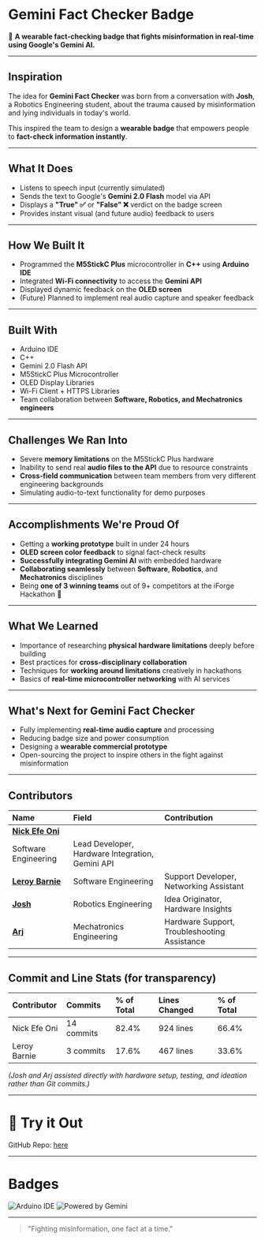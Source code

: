 # Gemini Fact Checker Badge

🚀 **A wearable fact-checking badge that fights misinformation in real-time using Google's Gemini AI.**

---

## Inspiration

The idea for **Gemini Fact Checker** was born from a conversation with **Josh**, a Robotics Engineering student, about the trauma caused by misinformation and lying individuals in today's world.

This inspired the team to design a **wearable badge** that empowers people to **fact-check information instantly**.

---

## What It Does

- Listens to speech input (currently simulated)
- Sends the text to Google's **Gemini 2.0 Flash** model via API
- Displays a **"True" ✅** or **"False" ❌** verdict on the badge screen
- Provides instant visual (and future audio) feedback to users

---

## How We Built It

- Programmed the **M5StickC Plus** microcontroller in **C++** using **Arduino IDE**
- Integrated **Wi-Fi connectivity** to access the **Gemini API**  
- Displayed dynamic feedback on the **OLED screen**
- (Future) Planned to implement real audio capture and speaker feedback

---

## Built With

- Arduino IDE
- C++
- Gemini 2.0 Flash API
- M5StickC Plus Microcontroller
- OLED Display Libraries
- Wi-Fi Client + HTTPS Libraries
- Team collaboration between **Software, Robotics, and Mechatronics engineers**

---

## Challenges We Ran Into

- Severe **memory limitations** on the M5StickC Plus hardware
- Inability to send real **audio files to the API** due to resource constraints
- **Cross-field communication** between team members from very different engineering backgrounds
- Simulating audio-to-text functionality for demo purposes

---

## Accomplishments We're Proud Of

- Getting a **working prototype** built in under 24 hours
- **OLED screen color feedback** to signal fact-check results
- **Successfully integrating Gemini AI** with embedded hardware
- **Collaborating seamlessly** between **Software**, **Robotics**, and **Mechatronics** disciplines
- Being **one of 3 winning teams** out of 9+ competitors at the iForge Hackathon 🎉

---

## What We Learned

- Importance of researching **physical hardware limitations** deeply before building
- Best practices for **cross-disciplinary collaboration**
- Techniques for **working around limitations** creatively in hackathons
- Basics of **real-time microcontroller networking** with AI services

---

## What's Next for Gemini Fact Checker

- Fully implementing **real-time audio capture** and processing
- Reducing badge size and power consumption
- Designing a **wearable commercial prototype**
- Open-sourcing the project to inspire others in the fight against misinformation

---

## Contributors

| Name | Field | Contribution |
|:-----|:------|:-------------|
| [**Nick Efe Oni**](https://github.com/Vic)
 | Software Engineering | Lead Developer, Hardware Integration, Gemini API |
| [**Leroy Barnie**](https://github.com/yorelb) | Software Engineering | Support Developer, Networking Assistant |
| [**Josh**](https://github.com/TheRealUnexpected42) | Robotics Engineering | Idea Originator, Hardware Insights |
| [**Arj**](https://github.com/happydoko) | Mechatronics Engineering | Hardware Support, Troubleshooting Assistance |
---

## Commit and Line Stats (for transparency)

| Contributor | Commits | % of Total | Lines Changed | % of Total |
|:-----------|:--------|:----------|:--------------|:----------|
| Nick Efe Oni | 14 commits | 82.4% | 924 lines | 66.4% |
| Leroy Barnie | 3 commits | 17.6% | 467 lines | 33.6% |

_(Josh and Arj assisted directly with hardware setup, testing, and ideation rather than Git commits.)_

---

# 🌟 Try it Out

GitHub Repo: [here](https://github.com/VictoriousWealth/gemini-fact-checker/)

---

# Badges

![Arduino IDE](https://img.shields.io/badge/Built%20with-ArduinoIDE-informational)
![Powered by Gemini](https://img.shields.io/badge/Powered%20by-GeminiAI-brightgreen)

---

> "Fighting misinformation, one fact at a time."

